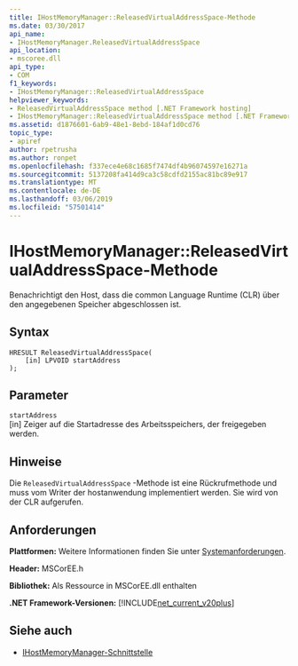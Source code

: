 ```yaml
---
title: IHostMemoryManager::ReleasedVirtualAddressSpace-Methode
ms.date: 03/30/2017
api_name:
- IHostMemoryManager.ReleasedVirtualAddressSpace
api_location:
- mscoree.dll
api_type:
- COM
f1_keywords:
- IHostMemoryManager::ReleasedVirtualAddressSpace
helpviewer_keywords:
- ReleasedVirtualAddressSpace method [.NET Framework hosting]
- IHostMemoryManager::ReleasedVirtualAddressSpace method [.NET Framework hosting]
ms.assetid: d1876601-6ab9-48e1-8ebd-184af1d0cd76
topic_type:
- apiref
author: rpetrusha
ms.author: ronpet
ms.openlocfilehash: f337ece4e68c1685f7474df4b96074597e16271a
ms.sourcegitcommit: 5137208fa414d9ca3c58cdfd2155ac81bc89e917
ms.translationtype: MT
ms.contentlocale: de-DE
ms.lasthandoff: 03/06/2019
ms.locfileid: "57501414"
---
```

# <a name="ihostmemorymanagerreleasedvirtualaddressspace-method"></a>IHostMemoryManager::ReleasedVirtualAddressSpace-Methode
Benachrichtigt den Host, dass die common Language Runtime (CLR) über den angegebenen Speicher abgeschlossen ist.  
  
## <a name="syntax"></a>Syntax  
  
```  
HRESULT ReleasedVirtualAddressSpace(  
    [in] LPVOID startAddress  
);  
```  
  
## <a name="parameters"></a>Parameter  
 `startAddress`  
 [in] Zeiger auf die Startadresse des Arbeitsspeichers, der freigegeben werden.  
  
## <a name="remarks"></a>Hinweise  
 Die `ReleasedVirtualAddressSpace` -Methode ist eine Rückrufmethode und muss vom Writer der hostanwendung implementiert werden. Sie wird von der CLR aufgerufen.  
  
## <a name="requirements"></a>Anforderungen  
 **Plattformen:** Weitere Informationen finden Sie unter [Systemanforderungen](../../../../docs/framework/get-started/system-requirements.md).  
  
 **Header:** MSCorEE.h  
  
 **Bibliothek:** Als Ressource in MSCorEE.dll enthalten  
  
 **.NET Framework-Versionen:** [!INCLUDE[net_current_v20plus](../../../../includes/net-current-v20plus-md.md)]  
  
## <a name="see-also"></a>Siehe auch
- [IHostMemoryManager-Schnittstelle](../../../../docs/framework/unmanaged-api/hosting/ihostmemorymanager-interface.md)
